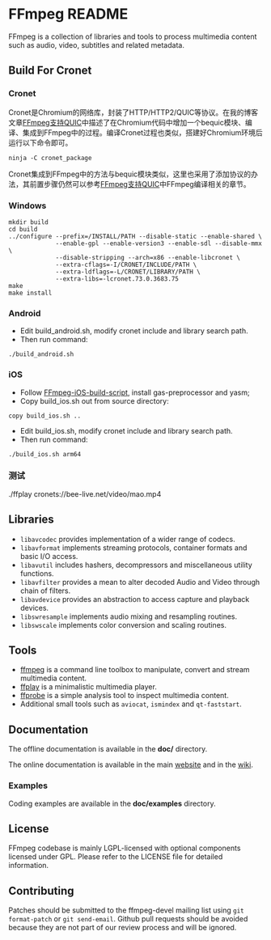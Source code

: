 FFmpeg README
=============

FFmpeg is a collection of libraries and tools to process multimedia content
such as audio, video, subtitles and related metadata.

## Build For Cronet
### Cronet
Cronet是Chromium的网络库，封装了HTTP/HTTP2/QUIC等协议。在我的博客文章[FFmpeg支持QUIC](https://blog.csdn.net/sonysuqin/article/details/89022250)中描述了在Chromium代码中增加一个bequic模块、编译、集成到FFmpeg中的过程。编译Cronet过程也类似，搭建好Chromium环境后运行以下命令即可。
```
ninja -C cronet_package
```
Cronet集成到FFmpeg中的方法与bequic模块类似，这里也采用了添加协议的办法，其前置步骤仍然可以参考[FFmpeg支持QUIC](https://blog.csdn.net/sonysuqin/article/details/89022250)中FFmpeg编译相关的章节。

### Windows
```
mkdir build
cd build
../configure --prefix=/INSTALL/PATH --disable-static --enable-shared \
             --enable-gpl --enable-version3 --enable-sdl --disable-mmx \
             --disable-stripping --arch=x86 --enable-libcronet \
             --extra-cflags=-I/CRONET/INCLUDE/PATH \
             --extra-ldflags=-L/CRONET/LIBRARY/PATH \
             --extra-libs=-lcronet.73.0.3683.75
make
make install
```

### Android
* Edit build_android.sh, modify cronet include and library search path.
* Then run command:
```
./build_android.sh
```

### iOS
* Follow [FFmpeg-iOS-build-script](https://github.com/kewlbear/FFmpeg-iOS-build-script), install gas-preprocessor and yasm;
* Copy build_ios.sh out from source directory:
```
copy build_ios.sh ..
```
* Edit build_ios.sh, modify cronet include and library search path.
* Then run command:
```
./build_ios.sh arm64
```

### 测试
./ffplay cronets://bee-live.net/video/mao.mp4

## Libraries

* `libavcodec` provides implementation of a wider range of codecs.
* `libavformat` implements streaming protocols, container formats and basic I/O access.
* `libavutil` includes hashers, decompressors and miscellaneous utility functions.
* `libavfilter` provides a mean to alter decoded Audio and Video through chain of filters.
* `libavdevice` provides an abstraction to access capture and playback devices.
* `libswresample` implements audio mixing and resampling routines.
* `libswscale` implements color conversion and scaling routines.

## Tools

* [ffmpeg](https://ffmpeg.org/ffmpeg.html) is a command line toolbox to
  manipulate, convert and stream multimedia content.
* [ffplay](https://ffmpeg.org/ffplay.html) is a minimalistic multimedia player.
* [ffprobe](https://ffmpeg.org/ffprobe.html) is a simple analysis tool to inspect
  multimedia content.
* Additional small tools such as `aviocat`, `ismindex` and `qt-faststart`.

## Documentation

The offline documentation is available in the **doc/** directory.

The online documentation is available in the main [website](https://ffmpeg.org)
and in the [wiki](https://trac.ffmpeg.org).

### Examples

Coding examples are available in the **doc/examples** directory.

## License

FFmpeg codebase is mainly LGPL-licensed with optional components licensed under
GPL. Please refer to the LICENSE file for detailed information.

## Contributing

Patches should be submitted to the ffmpeg-devel mailing list using
`git format-patch` or `git send-email`. Github pull requests should be
avoided because they are not part of our review process and will be ignored.

